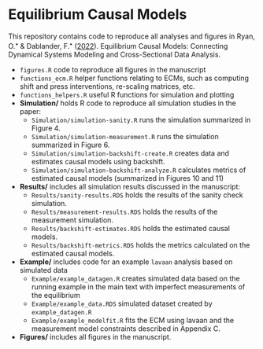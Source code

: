 # Equilibrium Causal Models
This repository contains code to reproduce all analyses and figures in Ryan, O.<sup>&#11089;</sup> \& Dablander, F.<sup>&#11089;</sup> ([2022](LINK)). Equilibrium Causal Models: Connecting Dynamical Systems Modeling and Cross-Sectional Data Analysis.

- `figures.R` code to reproduce all figures in the manuscript
- `functions_ecm.R` helper functions relating to ECMs, such as computing shift and press interventions, re-scaling matrices, etc.
- `functions_helpers.R` useful R functions for simulation and plotting
- **Simulation/** holds R code to reproduce all simulation studies in the paper:
    - `Simulation/simulation-sanity.R` runs the simulation summarized in Figure 4.
    - `Simulation/simulation-measurement.R` runs the simulation summarized in Figure 6.
    - `Simulation/simulation-backshift-create.R` creates data and estimates causal models using backshift.
    - `Simulation/simulation-backshift-analyze.R` calculates metrics of estimated causal models (summarized in Figures 10 and 11)
- **Results/** includes all simulation results discussed in the manuscript:
    - `Results/sanity-results.RDS` holds the results of the sanity check simulation.
    - `Results/measurement-results.RDS` holds the results of the measurement simulation.
    - `Results/backshift-estimates.RDS` holds the estimated causal models.
    - `Results/backshift-metrics.RDS` holds the metrics calculated on the estimated causal models.
- **Example/** includes code for an example `lavaan` analysis based on simulated data
    - `Example/example_datagen.R` creates simulated data based on the running example in the main text with imperfect measurements of the equilibrium
    - `Example/example_data.RDS` simulated dataset created by `example_datagen.R`
    - `Example/example_modelfit.R` fits the ECM using lavaan and the measurement model constraints described in Appendix C. 
- **Figures/** includes all figures in the manuscript.
